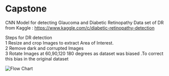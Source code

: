 # Capstone
CNN Model for detecting Glaucoma and Diabetic Retinopathy 
Data set of DR from Kaggle : https://www.kaggle.com/c/diabetic-retinopathy-detection

Steps for DR detection </br>
1 Resize and crop Images to extract Area of Interest.</br>
2 Remove dark and corrupted Images </br>
3 Rotate Images at 60,90,120 180 degrees as dataset was biased .To correct this bias in the original dataset </br>




![Flow Chart](https://drive.google.com/open?id=1XyCqo6QtREi2TVb687TpXH-YNV7D9rm_)
